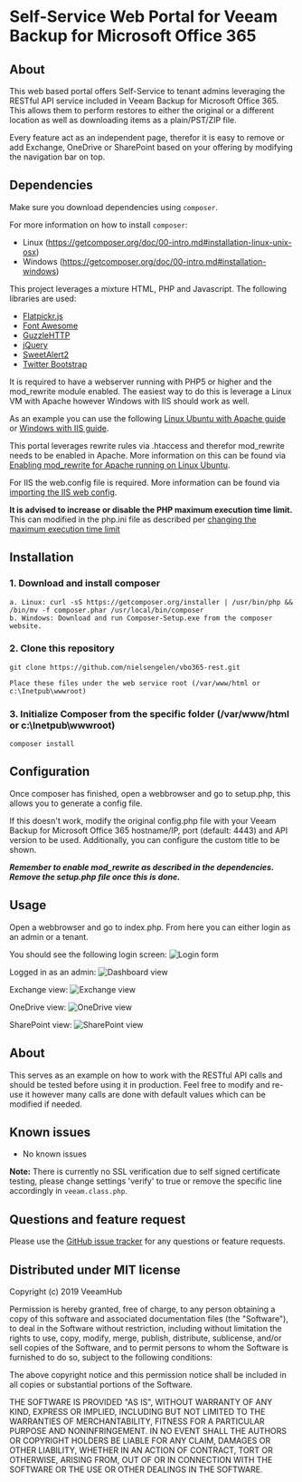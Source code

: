 Self-Service Web Portal for Veeam Backup for Microsoft Office 365
==================

## About
This web based portal offers Self-Service to tenant admins leveraging the RESTful API service included in Veeam Backup for Microsoft Office 365. This allows them to perform restores to either the original or a different location as well as downloading items as a plain/PST/ZIP file.

Every feature act as an independent page, therefor it is easy to remove or add Exchange, OneDrive or SharePoint based on your offering by modifying the navigation bar on top.

## Dependencies
Make sure you download dependencies using `composer`. 

For more information on how to install `composer`:
- Linux (https://getcomposer.org/doc/00-intro.md#installation-linux-unix-osx)
- Windows (https://getcomposer.org/doc/00-intro.md#installation-windows)

This project leverages a mixture HTML, PHP and Javascript. The following libraries are used:
- [Flatpickr.js](http://flatpickr.js.org/)
- [Font Awesome](http://fontawesome.com/)
- [GuzzleHTTP](https://github.com/guzzle/guzzle)
- [jQuery](https://jquery.com/) 
- [SweetAlert2](https://sweetalert2.github.io)
- [Twitter Bootstrap](http://getbootstrap.com/)

It is required to have a webserver running with PHP5 or higher and the mod_rewrite module enabled. The easiest way to do this is leverage a Linux VM with Apache however Windows with IIS should work as well.

As an example you can use the following [Linux Ubuntu with Apache guide](https://www.linode.com/docs/web-servers/lamp/install-lamp-stack-on-ubuntu-16-04) or [Windows with IIS guide](https://docs.microsoft.com/en-us/iis/application-frameworks/scenario-build-a-php-website-on-iis/configure-a-php-website-on-iis).

This portal leverages rewrite rules via .htaccess and therefor mod_rewrite needs to be enabled in Apache. More information on this can be found via [Enabling mod_rewrite for Apache running on Linux Ubuntu](https://www.digitalocean.com/community/tutorials/how-to-rewrite-urls-with-mod_rewrite-for-apache-on-ubuntu-16-04).

For IIS the web.config file is required. More information can be found via [importing the IIS web config](https://docs.microsoft.com/en-us/iis/extensions/url-rewrite-module/creating-rewrite-rules-for-the-url-rewrite-module).

**It is advised to increase or disable the PHP maximum execution time limit.**
This can modified in the php.ini file as described per [changing the maximum execution time limit](https://www.simplified.guide/php/increase-max-execution-time)

## Installation
### 1. Download and install composer
    a. Linux: curl -sS https://getcomposer.org/installer | /usr/bin/php && /bin/mv -f composer.phar /usr/local/bin/composer
	b. Windows: Download and run Composer-Setup.exe from the composer website.

### 2. Clone this repository
    git clone https://github.com/nielsengelen/vbo365-rest.git

	Place these files under the web service root (/var/www/html or c:\Inetpub\wwwroot)
	
### 3. Initialize Composer from the specific folder (/var/www/html or c:\Inetpub\wwwroot)
    composer install


## Configuration
Once composer has finished, open a webbrowser and go to setup.php, this allows you to generate a config file. 

If this doesn't work, modify the original config.php file with your Veeam Backup for Microsoft Office 365 hostname/IP, port (default: 4443) and API version to be used. Additionally, you can configure the custom title to be shown.

**_Remember to enable mod_rewrite as described in the dependencies._**
**_Remove the setup.php file once this is done._**

## Usage
Open a webbrowser and go to index.php. From here you can either login as an admin or a tenant.

You should see the following login screen:
![Login form](http://foonet.be/img/VBOv3-Login.png)

Logged in as an admin:
![Dashboard view](http://foonet.be/img/VBOv3-Dashboard.png)

Exchange view:
![Exchange view](http://foonet.be/img/VBOv3-Exchange.png)

OneDrive view:
![OneDrive view](http://foonet.be/img/VBOv3-OneDrive.png)

SharePoint view:
![SharePoint view](http://foonet.be/img/VBOv3-SharePoint.png)

## About
This serves as an example on how to work with the RESTful API calls and should be tested before using it in production. Feel free to modify and re-use it however many calls are done with default values which can be modified if needed.

## Known issues
* No known issues

**Note:** There is currently no SSL verification due to self signed certificate testing, please change settings 'verify' to true or remove the specific line accordingly in `veeam.class.php`.

## Questions and feature request
Please use the [GitHub issue tracker](https://github.com/nielsengelen/vbo365-rest/issues) for any questions or feature requests.

## Distributed under MIT license
Copyright (c) 2019 VeeamHub

Permission is hereby granted, free of charge, to any person obtaining a copy of this software and associated documentation files (the "Software"), to deal in the Software without restriction, including without limitation the rights to use, copy, modify, merge, publish, distribute, sublicense, and/or sell copies of the Software, and to permit persons to whom the Software is furnished to do so, subject to the following conditions:

The above copyright notice and this permission notice shall be included in all copies or substantial portions of the Software.

THE SOFTWARE IS PROVIDED "AS IS", WITHOUT WARRANTY OF ANY KIND, EXPRESS OR IMPLIED, INCLUDING BUT NOT LIMITED TO THE WARRANTIES OF MERCHANTABILITY, FITNESS FOR A PARTICULAR PURPOSE AND NONINFRINGEMENT. IN NO EVENT SHALL THE AUTHORS OR COPYRIGHT HOLDERS BE LIABLE FOR ANY CLAIM, DAMAGES OR OTHER LIABILITY, WHETHER IN AN ACTION OF CONTRACT, TORT OR OTHERWISE, ARISING FROM, OUT OF OR IN CONNECTION WITH THE SOFTWARE OR THE USE OR OTHER DEALINGS IN THE SOFTWARE.